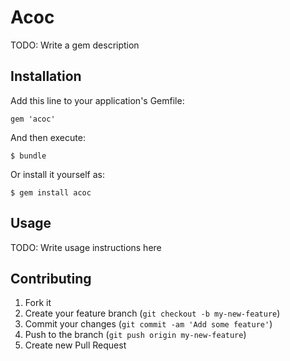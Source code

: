 # Acoc

TODO: Write a gem description

## Installation

Add this line to your application's Gemfile:

    gem 'acoc'

And then execute:

    $ bundle

Or install it yourself as:

    $ gem install acoc

## Usage

TODO: Write usage instructions here

## Contributing

1. Fork it
2. Create your feature branch (`git checkout -b my-new-feature`)
3. Commit your changes (`git commit -am 'Add some feature'`)
4. Push to the branch (`git push origin my-new-feature`)
5. Create new Pull Request
